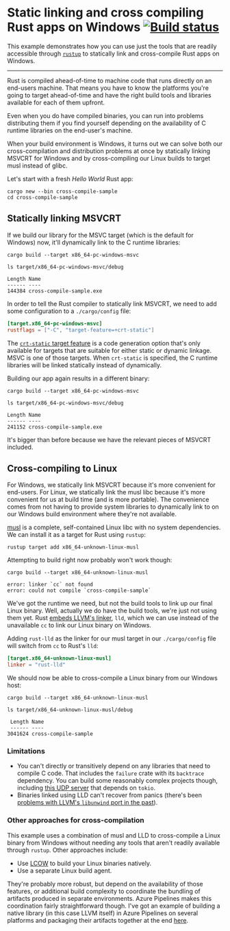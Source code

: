# Static linking and cross compiling Rust apps on Windows [![Build status](https://ci.appveyor.com/api/projects/status/ku7y70c7jwp8x7i8?svg=true)](https://ci.appveyor.com/project/KodrAus/cross-compile-example)

This example demonstrates how you can use just the tools that are readily accessible through [`rustup`](https://rustup.rs) to statically link and cross-compile Rust apps on Windows.

-----

Rust is compiled ahead-of-time to machine code that runs directly on an end-users machine. That means you have to know the platforms you're going to target ahead-of-time and have the right build tools and libraries available for each of them upfront.

Even when you do have compiled binaries, you can run into problems distributing them if you find yourself depending on the availability of C runtime libraries on the end-user's machine.

When your build environment is Windows, it turns out we can solve both our cross-compilation and distribution problems at once by statically linking MSVCRT for Windows and by cross-compiling our Linux builds to target musl instead of glibc.

Let's start with a fresh _Hello World_ Rust app:

```shell
cargo new --bin cross-compile-sample
cd cross-compile-sample
```

## Statically linking MSVCRT

If we build our library for the MSVC target (which is the default for Windows) now, it'll dynamically link to the C runtime libraries:

```shell
cargo build --target x86_64-pc-windows-msvc
```

```shell
ls target/x86_64-pc-windows-msvc/debug
```

```shell
Length Name
------ ----
144384 cross-compile-sample.exe
```

In order to tell the Rust compiler to statically link MSVCRT, we need to add some configuration to a `./cargo/config` file:

```toml
[target.x86_64-pc-windows-msvc]
rustflags = ["-C", "target-feature=+crt-static"]
```

The [`crt-static` target feature](https://github.com/rust-lang/rfcs/blob/master/text/1721-crt-static.md) is a code generation option that's only available for targets that are suitable for either static or dynamic linkage. MSVC is one of those targets. When `crt-static` is specified, the C runtime libraries will be linked statically instead of dynamically.

Building our app again results in a different binary:

```shell
cargo build --target x86_64-pc-windows-msvc
```

```shell
ls target/x86_64-pc-windows-msvc/debug
```

```shell
Length Name
------ ----
241152 cross-compile-sample.exe
```

It's bigger than before because we have the relevant pieces of MSVCRT included.

## Cross-compiling to Linux

For Windows, we statically link MSVCRT because it's more convenient for end-users. For Linux, we statically link the musl libc because it's more convenient for us at build time (and is more portable). The convenience comes from not having to provide system libraries to dynamically link to on our Windows build environment where they're not available.

[musl](https://www.musl-libc.org/intro.html) is a complete, self-contained Linux libc with no system dependencies. We can install it as a target for Rust using `rustup`:

```shell
rustup target add x86_64-unknown-linux-musl
```

Attempting to build right now probably won't work though:

```shell
cargo build --target x86_64-unknown-linux-musl
```

```shell
error: linker `cc` not found
error: could not compile `cross-compile-sample`
```

We've got the runtime we need, but not the build tools to link up our final Linux binary. Well, actually we do have the build tools, we're just not using them yet. Rust [embeds LLVM's linker](https://github.com/rust-lang/rust/issues/39915), `lld`, which we can use instead of the unavailable `cc` to link our Linux binary on Windows.

Adding `rust-lld` as the linker for our musl target in our `./cargo/config` file will switch from `cc` to Rust's `lld`:

```toml
[target.x86_64-unknown-linux-musl]
linker = "rust-lld"
```

We should now be able to cross-compile a Linux binary from our Windows host:

```shell
cargo build --target x86_64-unknown-linux-musl
```

```shell
ls target/x86_64-unknown-linux-musl/debug
```

```shell
 Length Name
 ------ ----
3041624 cross-compile-sample
```

### Limitations

- You can't directly or transitively depend on any libraries that need to compile C code. That includes the `failure` crate with its `backtrace` dependency. You can build some reasonably complex projects though, including [this UDP server](https://github.com/datalust/sqelf) that depends on `tokio`.
- Binaries linked using LLD can't recover from panics (there's been [problems with LLVM's `libunwind` port in the past](https://github.com/rust-lang/rust/issues/35599)).

### Other approaches for cross-compilation

This example uses a combination of musl and LLD to cross-compile a Linux binary from Windows without needing any tools that aren't readily available through `rustup`. Other approaches include:

- Use [LCOW](https://docs.microsoft.com/en-us/virtualization/windowscontainers/deploy-containers/linux-containers) to build your Linux binaries natively.
- Use a separate Linux build agent.

They're probably more robust, but depend on the availability of those features, or additional build complexity to coordinate the bundling of artifacts produced in separate environments. Azure Pipelines makes this coordination fairly straightforward though. I've got an example of building a native library (in this case LLVM itself) in Azure Pipelines on several platforms and packaging their artifacts together at the end [here](https://github.com/KodrAus/libllvm).
